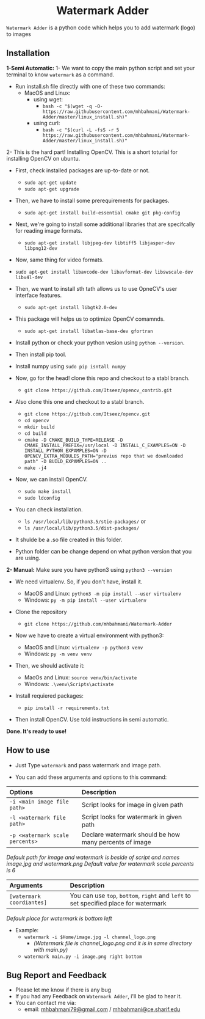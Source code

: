 <h1 align="center">Watermark Adder</h1>

`Watermark Adder` is a python code which helps you to add watermark (logo) to images

## Installation
****1-Semi Automatic:****
1- We want to copy the main python script and set your terminal to know `watermark` as a command.
- Run install.sh file directly with one of these two commands:
  - MacOS and Linux:
    - using wget:
      * `bash -c "$(wget -q -O- https://raw.githubusercontent.com/mhbahmani/Watermark-Adder/master/linux_install.sh)"`
    - using curl:
      * `bash -c "$(curl -L -fsS -r 5 https://raw.githubusercontent.com/mhbahmani/Watermark-Adder/master/linux_install.sh)"`

2- This is the hard part! Installing OpenCV. This is a short toturial for installing OpenCV on ubuntu.

  - First, check installed packages are up-to-date or not.
    * `sudo apt-get update`
    * `sudo apt-get upgrade`

  - Then, we have to install some prerequirements for packages.
    * `sudo apt-get install build-essential cmake git pkg-config`

  - Next, we're going to install some additional libraries that are specifcally for reading image formats.
    * `sudo apt-get install libjpeg-dev libtiff5 libjasper-dev libpng12-dev`

  - Now, same thing for video formats.
   * `sudo apt-get install libavcode-dev libavformat-dev libswscale-dev libv4l-dev`

  - Then, we want to install sth tath allows us to use OpneCV's user interface features.
    * `sudo apt-get install libgtk2.0-dev`

  - This package will helps us to optimize OpenCV comamnds.
    * `sudo apt-get install libatlas-base-dev gfortran`

  - Install python or check your python vesion using `python --version`.
  - Then install pip tool.
  - Install numpy using `sudo pip isntall numpy`

  - Now, go for the head! clone this repo and checkout to a stabl branch.
    * `git clone https://github.com/Itseez/opencv_contrib.git`

  - Also clone this one and checkout to a stabl branch.
    * `git clone https://gitbub.com/Itseez/opencv.git`
    * `cd opencv`
    * `mkdir build`
    * `cd build`
    * `cmake -D CMAKE_BUILD_TYPE=RELEASE -D CMAKE_INSTALL_PREFIX=/usr/local -D INSTALL_C_EXAMPLES=ON -D INSTALL_PYTHON_EXPAMPLES=ON -D OPENCV_EXTRA_MODULES_PATH="previus repo that we downloaded path" -D BUILD_EXPAMPLES=ON ..`
     * `make -j4`

  - Now, we can install OpenCV.
    * `sudo make install`
    * `sudo ldconfig`

  - You can check installation.
    * `ls /usr/local/lib/python3.5/stie-packages/`
  or
    * `ls /usr/local/lib/python3.5/dist-packages/`

  - It shulde be a .so file created in this folder.
  - Python folder can be change depend on what python version that you are using.


****2- Manual:****
Make sure you have python3 using `python3 --version`
- We need virtualenv. So, if you don't have, install it.
  - MacOS and Linux: `python3 -m pip install --user virtualenv`
  - Windows: `py -m pip install --user virtualenv`

- Clone the repository
  - `git clone https://github.com/mhbahmani/Watermark-Adder`

- Now we have to create a virtual environment with python3:
  - MacOS and Linux: `virtualenv -p python3 venv`
  - Windows: `py -m venv venv`

- Then, we should activate it:
  - MacOs and Linux: `source venv/bin/activate`
  - Windows: `.\venv\Scripts\activate`

- Install requiered packages:
  - `pip install -r requirements.txt`

- Then install OpenCV. Use told instructions in semi automatic.

**Done. It's ready to use!**

## How to use
- Just Type `watermark` and pass watermark and image path. 

- You can add these arguments and options to this command:

| **Options**                       | **Description**                                       |
|:----------------------------------|:------------------------------------------------------|
|`-i <main image file path>`        | Script looks for image in given path                  |
|`-l <watermark file path>`         | Script looks for watermark in given path              |
|`-p <watermark scale percents>`    | Declare watermark should be how many percents of image|

*Default path for image and watermark is beside of script and names image.jpg and watermark.png*
*Default value for watermark scale percents is 6*

| **Arguments**                     | **Description**                                       |
|:----------------------------------|:------------------------------------------------------|
|`[watermark coordiantes]`          | You can use `top`, `bottom`, `right` and `left` to set specified place for watermark |

*Default place for watermark is bottom left*

- Example:
  - `watermark -i $Home/image.jpg -l channel_logo.png`
    - *(Watermark file is channel_logo.png and it is in same directory with main.py)*
  -  `watermark main.py -i image.png right bottom`
  
## Bug Report and Feedback
 * Please let me know if there is any bug
 * If you had any Feedback on `Watermark Adder`, i'll be glad to hear it.
 * You can contact me via:
   * email: mhbahmani79@gmail.com / mhbahmani@ce.sharif.edu
